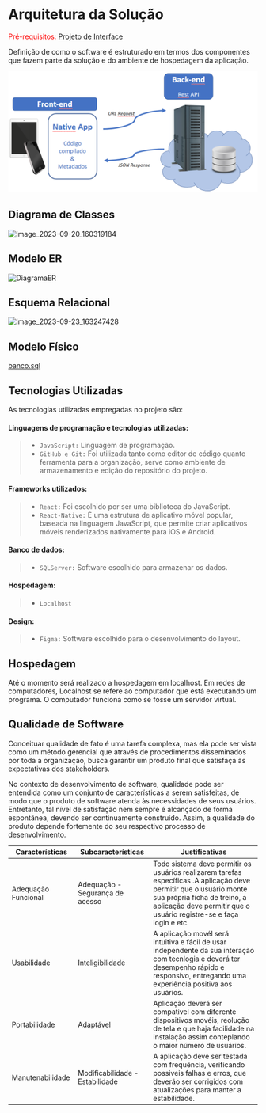 # Arquitetura da Solução

<span style="color:red">Pré-requisitos: <a href="3-Projeto de Interface.md"> Projeto de Interface</a></span>

Definição de como o software é estruturado em termos dos componentes que fazem parte da solução e do ambiente de hospedagem da aplicação.

![Arquitetura da Solução](img/02-mob-arch.png)

## Diagrama de Classes

![image_2023-09-20_160319184](https://github.com/ICEI-PUC-Minas-PMV-ADS/pmv-ads-2023-2-e3-proj-mov-t3-academia/assets/103453380/51587954-14b4-49fe-bda0-bb21af41c63d)

## Modelo ER

![DiagramaER](https://github.com/ICEI-PUC-Minas-PMV-ADS/pmv-ads-2023-2-e3-proj-mov-t3-academia/assets/103453380/40a90e10-a640-4ba2-a375-8d32df2e15c2)

## Esquema Relacional

![image_2023-09-23_163247428](https://github.com/ICEI-PUC-Minas-PMV-ADS/pmv-ads-2023-2-e3-proj-mov-t3-academia/assets/103453380/349ee329-0b6c-45fb-8f93-0939d8c1d2d7)

## Modelo Físico

[banco.sql](https://github.com/ICEI-PUC-Minas-PMV-ADS/pmv-ads-2023-2-e3-proj-mov-t3-academia/blob/6786cb90ab70071017765120f5f2f4b51c7e8e2f/src/BD/banco.sql)

## Tecnologias Utilizadas

As tecnologias utilizadas empregadas no projeto são:

#### Linguagens de programação e tecnologias utilizadas:
> * `JavaScript:` Linguagem de programação.
> * `GitHub e Git:` Foi utilizada tanto como editor de código quanto ferramenta para a organização, serve como ambiente de armazenamento e edição do repositório do projeto.

#### Frameworks utilizados:
> * `React:` Foi escolhido por ser uma biblioteca do JavaScript.
> * `React-Native:` É uma estrutura de aplicativo móvel popular, baseada na linguagem JavaScript, que permite criar aplicativos móveis renderizados nativamente para iOS e Android.

#### Banco de dados:
> - `SQLServer:` Software escolhido para armazenar os dados.

#### Hospedagem:
> - `Localhost`

#### Design:
> - `Figma:` Software escolhido para o desenvolvimento do layout.

## Hospedagem
Até o momento será realizado a hospedagem em localhost. Em redes de computadores, Localhost se refere ao computador que está executando um programa. O computador funciona como se fosse um servidor virtual.


## Qualidade de Software
Conceituar qualidade de fato é uma tarefa complexa, mas ela pode ser vista como um método gerencial que através de procedimentos disseminados por toda a organização, busca garantir um produto final que satisfaça às expectativas dos stakeholders.

No contexto de desenvolvimento de software, qualidade pode ser entendida como um conjunto de características a serem satisfeitas, de modo que o produto de software atenda às necessidades de seus usuários. Entretanto, tal nível de satisfação nem sempre é alcançado de forma espontânea, devendo ser continuamente construído. Assim, a qualidade do produto depende fortemente do seu respectivo processo de desenvolvimento.

|**Características**|**Subcaracterísticas**|**Justificativas**|
|-------------------|----------------------|------------------|
| Adequação Funcional | Adequação - Segurança de acesso | Todo sistema deve permitir os usuários realizarem tarefas específicas .A aplicação deve permitir que o usuário monte sua própria ficha de treino, a aplicação deve permitir que o usuário registre-se e faça login e etc. |
| Usabilidade | Inteligibilidade | A aplicação movél será intuitiva e fácil de usar independente da sua interação com tecnlogia e deverá ter desempenho rápido e responsivo, entregando uma experiência positiva aos usuários. |
| Portabilidade | Adaptável | Aplicação deverá ser compativel com diferente dispositivos movéis, reolução de tela e que haja facilidade na instalação assim conteplando o maior número de usuários. |
| Manutenabilidade | Modificabilidade - Estabilidade | A aplicação deve ser testada com frequência, verificando possiveis falhas e erros, que deverão ser corrigidos com atualizações para manter a estabilidade. |
